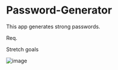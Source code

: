# Password-Generator
This app generates strong passwords.

Req.

<!-- - Generate two random passwords when the user clicks the button -->
<!-- - Each password should be 15 characters long -->

Stretch goals
<!-- - Ability to set password length (min 8, max 100) -->
<!-- - Add "copy on click" feature -->
<!-- - Toggle "symbols" and "numbers" on/off -->

![image](https://user-images.githubusercontent.com/108902180/204414555-10e28eef-1e36-40a6-97a2-43cf8cfabc40.png)
